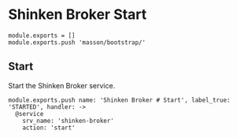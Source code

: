 
# Shinken Broker Start

    module.exports = []
    module.exports.push 'masson/bootstrap/'

## Start

Start the Shinken Broker service.

    module.exports.push name: 'Shinken Broker # Start', label_true: 'STARTED', handler: ->
      @service
        srv_name: 'shinken-broker'
        action: 'start'
